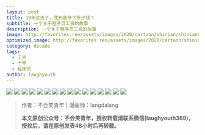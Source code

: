 ```yaml
---
layout: post
title: 10年过去了，我到底挣了多少钱？
subtitle: 一个关于程序员工资的故事
description: 一个关于程序员工资的故事
image: http://favorites.ren/assets/images/2020/cartoon/shinian/shinian00.jpg
optimized_image: http://favorites.ren/assets/images/2020/cartoon/shinian/shinian00.jpg
category: decade
tags:
  - 工资
  - 十年
  - 程序员
author: laughyouth
---
```


![](http://favorites.ren/assets/images/2020/cartoon/shinian/shinian01.jpg)
![](http://favorites.ren/assets/images/2020/cartoon/shinian/shinian02.jpg)
![](http://favorites.ren/assets/images/2020/cartoon/shinian/shinian03.jpg)
![](http://favorites.ren/assets/images/2020/cartoon/shinian/shinian04.jpg)
![](http://favorites.ren/assets/images/2020/cartoon/shinian/shinian05.jpg)
![](http://favorites.ren/assets/images/2020/cartoon/shinian/shinian06.jpg)
![](http://favorites.ren/assets/images/2020/cartoon/shinian/shinian07.jpg)
![](http://favorites.ren/assets/images/2020/cartoon/shinian/shinian08.jpg)
![](http://favorites.ren/assets/images/2020/cartoon/shinian/shinian09.jpg)
![](http://favorites.ren/assets/images/2020/cartoon/shinian/shinian10.jpg)
![](http://favorites.ren/assets/images/2020/cartoon/shinian/shinian11.jpg)
![](http://favorites.ren/assets/images/2020/cartoon/shinian/shinian12.jpg)
![](http://favorites.ren/assets/images/2020/cartoon/shinian/shinian13.jpg)
![](http://favorites.ren/assets/images/2020/cartoon/shinian/shinian14.jpg)
![](http://favorites.ren/assets/images/2020/cartoon/shinian/shinian15.jpg)
![](http://favorites.ren/assets/images/2020/cartoon/shinian/shinian16.jpg)

>作者：不会笑青年 | 漫画师：langdalang
>
>**本文原创公众号：不会笑青年，授权转载请联系微信(laughyouth369)，授权后，请在原创发表48小时后再转载。**


